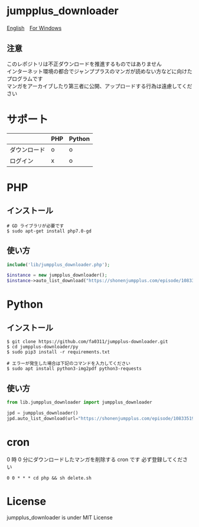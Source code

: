 # jumpplus_downloader

[English](./README.md)　[For Windows](https://github.com/fa0311/jump-downloader-for-windows)

## 注意

このレポジトリは不正ダウンロードを推進するものではありません  
インターネット環境の都合でジャンププラスのマンガが読めない方などに向けたプログラムです  
マンガをアーカイブしたり第三者に公開、アップロードする行為は遠慮してください

# サポート

|              | PHP | Python |
| ------------ | --- | ------ |
| ダウンロード | o   | o      |
| ログイン     | x   | o      |

# PHP

## インストール

```console
# GD ライブラリが必要です
$ sudo apt-get install php7.0-gd
```

## 使い方

```php
include('lib/jumpplus_downloader.php');

$instance = new jumpplus_downloader();
$instance->auto_list_download("https://shonenjumpplus.com/episode/10833519556325021865", true, 1); //URL, 次の話をダウンロードするか(非推奨), 遅延(sec)
```

# Python

## インストール

```console
$ git clone https://github.com/fa0311/jumpplus-downloader.git
$ cd jumpplus-downloader/py
$ sudo pip3 install -r requirements.txt
```

```console
# エラーが発生した場合は下記のコマンドを入力してください
$ sudo apt install python3-img2pdf python3-requests
```

## 使い方

```python
from lib.jumpplus_downloader import jumpplus_downloader

jpd = jumpplus_downloader()
jpd.auto_list_download(url="https://shonenjumpplus.com/episode/10833519556325021865", sleeptime=20, next=True, pdfConversion=True)
```

# cron

0 時 0 分にダウンロードしたマンガを削除する cron です
必ず登録してください

```cron
0 0 * * * cd php && sh delete.sh
```

# License

jumpplus_downloader is under MIT License
